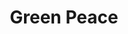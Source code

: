 --- 
title: "Green Peace"
publishdate: "2019-9-12T16:48:46+02:00"
src: "https://365manga.net/manga/green-peace"
image: "https://data.365manga.net/images/thumbnails/1898-green-peace.jpg"
description: "From Blissful Sin: Kosakabe Chihiro is enrolled as a first year in an agricultural high school. In this all boy’s school, Kosakabe treats his admirer, Kawana Ginji, like a slave. One day, Kawana suddenly steals Kosakabe’s first kiss! From then on, Kosakabe decides to skip morning duties. With a pale face, Kawana throws him into the storage room and then…! The real Kawana is actually…?"
---